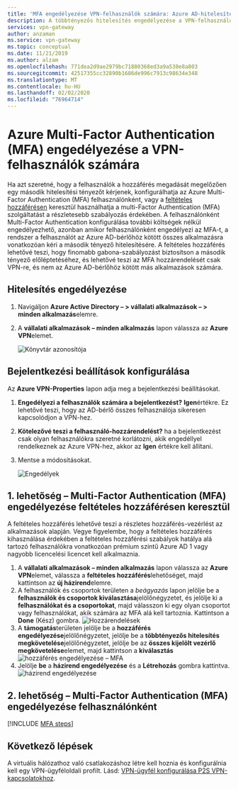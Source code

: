 ```yaml
---
title: 'MFA engedélyezése VPN-felhasználók számára: Azure AD-hitelesítés'
description: A többtényezős hitelesítés engedélyezése a VPN-felhasználók számára
services: vpn-gateway
author: anzaman
ms.service: vpn-gateway
ms.topic: conceptual
ms.date: 11/21/2019
ms.author: alzam
ms.openlocfilehash: 771dea2d9ae2979bc71880368ed3a9a538e8a803
ms.sourcegitcommit: 42517355cc32890b1686de996c7913c98634e348
ms.translationtype: MT
ms.contentlocale: hu-HU
ms.lasthandoff: 02/02/2020
ms.locfileid: "76964714"
---
```

# <a name="enable-azure-multi-factor-authentication-mfa-for-vpn-users"></a>Azure Multi-Factor Authentication (MFA) engedélyezése a VPN-felhasználók számára

Ha azt szeretné, hogy a felhasználók a hozzáférés megadását megelőzően egy második hitelesítési tényezőt kérjenek, konfigurálhatja az Azure Multi-Factor Authentication (MFA) felhasználónként, vagy a [feltételes hozzáférésen](../active-directory/conditional-access/overview.md) keresztül használhatja a multi-Factor Authentication (MFA) szolgáltatást a részletesebb szabályozás érdekében. A felhasználónként Multi-Factor Authentication konfigurálása további költségek nélkül engedélyezhető, azonban amikor felhasználónként engedélyezi az MFA-t, a rendszer a felhasználót az Azure AD-bérlőhöz kötött összes alkalmazásra vonatkozóan kéri a második tényező hitelesítésére. A feltételes hozzáférés lehetővé teszi, hogy finomabb gabona-szabályozást biztosítson a második tényező előléptetéséhez, és lehetővé teszi az MFA hozzárendelését csak VPN-re, és nem az Azure AD-bérlőhöz kötött más alkalmazások számára.

## <a name="enableauth"></a>Hitelesítés engedélyezése

1. Navigáljon **Azure Active Directory – > vállalati alkalmazások – > minden alkalmazás**elemre.
2. A **vállalati alkalmazások – minden alkalmazás** lapon válassza az **Azure VPN**elemet.

   ![Könyvtár azonosítója](../../includes/media/vpn-gateway-vwan-openvpn-azure-ad-mfa/user1.jpg)

## <a name="enablesign"></a>Bejelentkezési beállítások konfigurálása

Az **Azure VPN-Properties** lapon adja meg a bejelentkezési beállításokat.

1. **Engedélyezi a felhasználók számára a bejelentkezést?** **Igen**értékre. Ez lehetővé teszi, hogy az AD-bérlő összes felhasználója sikeresen kapcsolódjon a VPN-hez.
2. **Kötelezővé teszi a felhasználó-hozzárendelést?** ha a bejelentkezést csak olyan felhasználókra szeretné korlátozni, akik engedéllyel rendelkeznek az Azure VPN-hez, akkor az **Igen** értékre kell állítani.
3. Mentse a módosításokat.

   ![Engedélyek](./media/openvpn-azure-ad-mfa/user2.jpg)

## <a name="option-1---enable-multi-factor-authentication-mfa-via-conditional-access"></a>1\. lehetőség – Multi-Factor Authentication (MFA) engedélyezése feltételes hozzáférésen keresztül

A feltételes hozzáférés lehetővé teszi a részletes hozzáférés-vezérlést az alkalmazások alapján.  Vegye figyelembe, hogy a feltételes hozzáférés kihasználása érdekében a feltételes hozzáférési szabályok hatálya alá tartozó felhasználókra vonatkozóan prémium szintű Azure AD 1 vagy nagyobb licencelési licencet kell alkalmaznia.

1. A **vállalati alkalmazások – minden alkalmazás** lapon válassza az **Azure VPN**elemet, válassza a **feltételes hozzáférés**lehetőséget, majd kattintson az **új házirend**elemre.
2. A felhasználók és csoportok területen a *beágyazás* lapon jelölje be a **felhasználók és csoportok kiválasztása**jelölőnégyzetet, és jelölje ki a **felhasználókat és a csoportokat**, majd válasszon ki egy olyan csoportot vagy felhasználókat, akik számára az MFA alá kell tartoznia.  Kattintson a **Done** (Kész) gombra.
![Hozzárendelések](../../includes/media/vpn-gateway-vwan-openvpn-azure-ad-mfa/mfa-ca-assignments.png)
3. A **támogatás**területen jelölje be a **hozzáférés engedélyezése**jelölőnégyzetet, jelölje be a **többtényezős hitelesítés megkövetelése**jelölőnégyzetet, jelölje be az **összes kijelölt vezérlő megkövetelése**elemet, majd kattintson a **kiválasztás**
![hozzáférés engedélyezése – MFA](../../includes/media/vpn-gateway-vwan-openvpn-azure-ad-mfa/mfa-ca-grant-mfa.png)
4. Jelölje **be** a **házirend engedélyezése** és a **Létrehozás** gombra kattintva.
![házirend engedélyezése](../../includes/media/vpn-gateway-vwan-openvpn-azure-ad-mfa/mfa-ca-enable-policy.png)

## <a name="option-2---enable-multi-factor-authentication-mfa-per-user"></a>2\. lehetőség – Multi-Factor Authentication (MFA) engedélyezése felhasználónként

[!INCLUDE [MFA steps](../../includes/vpn-gateway-vwan-openvpn-azure-ad-mfa.md)]

## <a name="next-steps"></a>Következő lépések

A virtuális hálózathoz való csatlakozáshoz létre kell hoznia és konfigurálnia kell egy VPN-ügyféloldali profilt. Lásd: [VPN-ügyfél konfigurálása P2S VPN-kapcsolatokhoz](openvpn-azure-ad-client.md).
